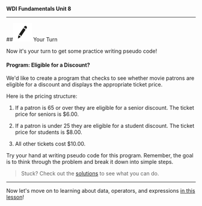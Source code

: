 **WDI Fundamentals Unit 8**

---

##![Your Turn](../assets/exercise.png) Your Turn

Now it's your turn to get some practice writing pseudo code!

#### Program: Eligible for a Discount?

We'd like to create a program that checks to see whether movie patrons are eligible for a discount and displays the appropriate ticket price.

Here is the pricing structure:

1. If a patron is 65 or over they are eligible for a senior discount. The ticket price for seniors is $6.00.

2. If a patron is under 25 they are eligible for a student discount. The ticket price for students is $8.00.

3. All other tickets cost $10.00.

Try your hand at writing pseudo code for this program. Remember, the goal is to think through the problem and break it down into simple steps.


> Stuck? Check out the [solutions](exercise-solutions.md) to see what you can do.


---

Now let's move on to learning about data, operators, and expressions [in this lesson](04_lesson.md)!

